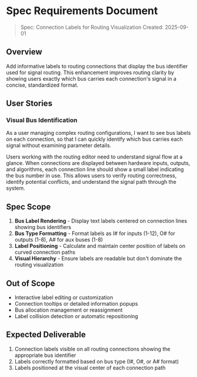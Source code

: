 # Spec Requirements Document

> Spec: Connection Labels for Routing Visualization
> Created: 2025-09-01

## Overview

Add informative labels to routing connections that display the bus identifier used for signal routing. This enhancement improves routing clarity by showing users exactly which bus carries each connection's signal in a concise, standardized format.

## User Stories

### Visual Bus Identification

As a user managing complex routing configurations, I want to see bus labels on each connection, so that I can quickly identify which bus carries each signal without examining parameter details.

Users working with the routing editor need to understand signal flow at a glance. When connections are displayed between hardware inputs, outputs, and algorithms, each connection line should show a small label indicating the bus number in use. This allows users to verify routing correctness, identify potential conflicts, and understand the signal path through the system.

## Spec Scope

1. **Bus Label Rendering** - Display text labels centered on connection lines showing bus identifiers
2. **Bus Type Formatting** - Format labels as I# for inputs (1-12), O# for outputs (1-8), A# for aux buses (1-8)
3. **Label Positioning** - Calculate and maintain center position of labels on curved connection paths
4. **Visual Hierarchy** - Ensure labels are readable but don't dominate the routing visualization

## Out of Scope

- Interactive label editing or customization
- Connection tooltips or detailed information popups
- Bus allocation management or reassignment
- Label collision detection or automatic repositioning

## Expected Deliverable

1. Connection labels visible on all routing connections showing the appropriate bus identifier
2. Labels correctly formatted based on bus type (I#, O#, or A# format)
3. Labels positioned at the visual center of each connection path